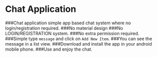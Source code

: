 # Chat Application  
###Chat application simple app based chat system where no login/registration required.
###No material design
###No LOGIN/REGISTRATION system.
###No extra permission required.
###Simple type `message` and click on `Add New Item`.
###You can see the message in a list view.
###Download and install the app in your android mobile phone.
###Use and enjoy the chat.
